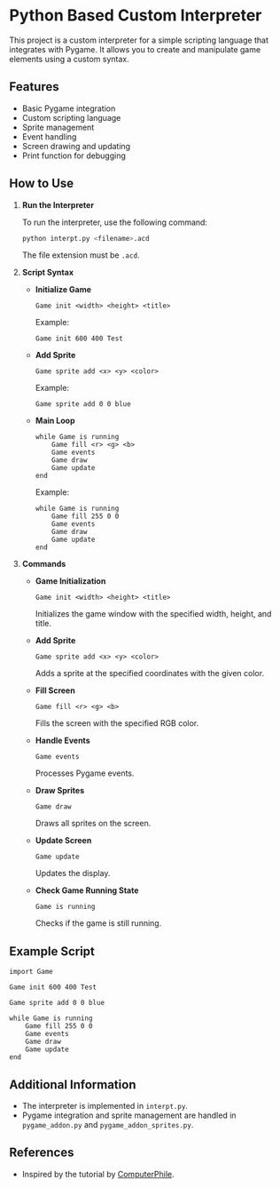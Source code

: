 # Python Based Custom Interpreter

This project is a custom interpreter for a simple scripting language that integrates with Pygame. It allows you to create and manipulate game elements using a custom syntax.

## Features

- Basic Pygame integration
- Custom scripting language
- Sprite management
- Event handling
- Screen drawing and updating
- Print function for debugging

## How to Use

1. **Run the Interpreter**

   To run the interpreter, use the following command:
   ```sh
   python interpt.py <filename>.acd
   ```
   The file extension must be `.acd`.

2. **Script Syntax**

   - **Initialize Game**
     ```plaintext
     Game init <width> <height> <title>
     ```
     Example:
     ```plaintext
     Game init 600 400 Test
     ```

   - **Add Sprite**
     ```plaintext
     Game sprite add <x> <y> <color>
     ```
     Example:
     ```plaintext
     Game sprite add 0 0 blue
     ```

   - **Main Loop**
     ```plaintext
     while Game is running
         Game fill <r> <g> <b>
         Game events
         Game draw
         Game update
     end
     ```
     Example:
     ```plaintext
     while Game is running
         Game fill 255 0 0
         Game events
         Game draw
         Game update
     end
     ```

3. **Commands**

   - **Game Initialization**
     ```plaintext
     Game init <width> <height> <title>
     ```
     Initializes the game window with the specified width, height, and title.

   - **Add Sprite**
     ```plaintext
     Game sprite add <x> <y> <color>
     ```
     Adds a sprite at the specified coordinates with the given color.

   - **Fill Screen**
     ```plaintext
     Game fill <r> <g> <b>
     ```
     Fills the screen with the specified RGB color.

   - **Handle Events**
     ```plaintext
     Game events
     ```
     Processes Pygame events.

   - **Draw Sprites**
     ```plaintext
     Game draw
     ```
     Draws all sprites on the screen.

   - **Update Screen**
     ```plaintext
     Game update
     ```
     Updates the display.

   - **Check Game Running State**
     ```plaintext
     Game is running
     ```
     Checks if the game is still running.

## Example Script

```plaintext
import Game

Game init 600 400 Test

Game sprite add 0 0 blue

while Game is running
    Game fill 255 0 0
    Game events
    Game draw
    Game update
end
```

## Additional Information

- The interpreter is implemented in `interpt.py`.
- Pygame integration and sprite management are handled in `pygame_addon.py` and `pygame_addon_sprites.py`.

## References

- Inspired by the tutorial by [ComputerPhile](https://www.youtube.com/watch?v=Q2UDHY5as90&t=795s&ab_channel=Computerphile).